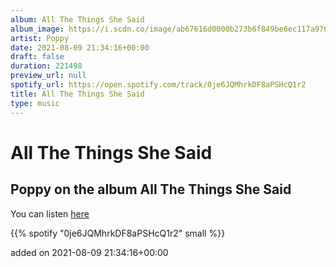 ```yaml
---
album: All The Things She Said
album_image: https://i.scdn.co/image/ab67616d0000b273b6f849be6ec117a976a2e0a4
artist: Poppy
date: 2021-08-09 21:34:16+00:00
draft: false
duration: 221498
preview_url: null
spotify_url: https://open.spotify.com/track/0je6JQMhrkDF8aPSHcQ1r2
title: All The Things She Said
type: music
---
```



# All The Things She Said

## Poppy on the album All The Things She Said

You can listen [here](https://open.spotify.com/track/0je6JQMhrkDF8aPSHcQ1r2)

{{% spotify "0je6JQMhrkDF8aPSHcQ1r2" small %}}

added on 2021-08-09 21:34:16+00:00